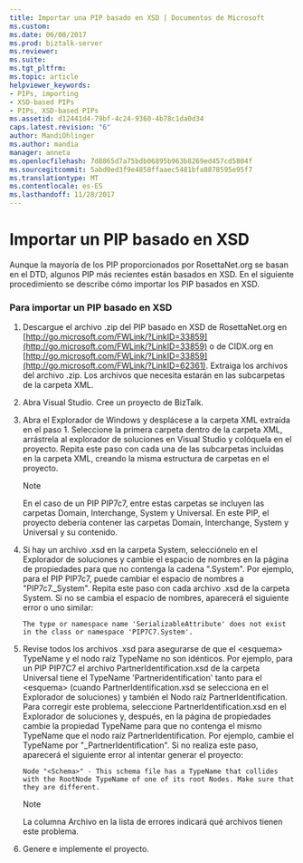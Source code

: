 ```yaml
---
title: Importar una PIP basado en XSD | Documentos de Microsoft
ms.custom: 
ms.date: 06/08/2017
ms.prod: biztalk-server
ms.reviewer: 
ms.suite: 
ms.tgt_pltfrm: 
ms.topic: article
helpviewer_keywords:
- PIPs, importing
- XSD-based PIPs
- PIPs, XSD-based PIPs
ms.assetid: d12441d4-79bf-4c24-9360-4b78c1da0d34
caps.latest.revision: "6"
author: MandiOhlinger
ms.author: mandia
manager: anneta
ms.openlocfilehash: 7d8865d7a75bdb06895b963b8269ed457cd5804f
ms.sourcegitcommit: 5abd0ed3f9e4858ffaaec5481bfa8878595e95f7
ms.translationtype: MT
ms.contentlocale: es-ES
ms.lasthandoff: 11/28/2017
---
```

# <a name="importing-an-xsd-based-pip"></a>Importar un PIP basado en XSD
Aunque la mayoría de los PIP proporcionados por RosettaNet.org se basan en el DTD, algunos PIP más recientes están basados en XSD. En el siguiente procedimiento se describe cómo importar los PIP basados en XSD.  
  
### <a name="to-import-an-xsd-based-pip"></a>Para importar un PIP basado en XSD  
  
1.  Descargue el archivo .zip del PIP basado en XSD de RosettaNet.org en [http://go.microsoft.com/FWLink/?LinkID=33859](http://go.microsoft.com/FWLink/?LinkID=33859) o de CIDX.org en [http://go.microsoft.com/FWLink/?LinkID=33859](http://go.microsoft.com/FWLink/?LinkID=62361). Extraiga los archivos del archivo .zip. Los archivos que necesita estarán en las subcarpetas de la carpeta XML.  
  
2.  Abra Visual Studio. Cree un proyecto de BizTalk.  
  
3.  Abra el Explorador de Windows y desplácese a la carpeta XML extraída en el paso 1. Seleccione la primera carpeta dentro de la carpeta XML, arrástrela al explorador de soluciones en Visual Studio y colóquela en el proyecto. Repita este paso con cada una de las subcarpetas incluidas en la carpeta XML, creando la misma estructura de carpetas en el proyecto.  
  
    > [!NOTE]
    >  En el caso de un PIP PIP7c7, entre estas carpetas se incluyen las carpetas Domain, Interchange, System y Universal. En este PIP, el proyecto debería contener las carpetas Domain, Interchange, System y Universal y su contenido.  
  
4.  Si hay un archivo .xsd en la carpeta System, selecciónelo en el Explorador de soluciones y cambie el espacio de nombres en la página de propiedades para que no contenga la cadena ".System". Por ejemplo, para el PIP PIP7c7, puede cambiar el espacio de nombres a "PIP7c7._System". Repita este paso con cada archivo .xsd de la carpeta System. Si no se cambia el espacio de nombres, aparecerá el siguiente error o uno similar:  
  
    ```  
    The type or namespace name 'SerializableAttribute' does not exist in the class or namespace 'PIP7C7.System'.  
    ```  
  
5.  Revise todos los archivos .xsd para asegurarse de que el \<esquema\> TypeName y el nodo raíz TypeName no son idénticos. Por ejemplo, para un PIP PIP7C7 el archivo PartnerIdentification.xsd de la carpeta Universal tiene el TypeName 'Partneridentification' tanto para el \<esquema\> (cuando PartnerIdentification.xsd se selecciona en el Explorador de soluciones) y también el Nodo raíz PartnerIdentification. Para corregir este problema, seleccione PartnerIdentification.xsd en el Explorador de soluciones y, después, en la página de propiedades cambie la propiedad TypeName para que no contenga el mismo TypeName que el nodo raíz PartnerIdentification. Por ejemplo, cambie el TypeName por "_PartnerIdentification". Si no realiza este paso, aparecerá el siguiente error al intentar generar el proyecto:  
  
    ```  
    Node "<Schema>" - This schema file has a TypeName that collides with the RootNode TypeName of one of its root Nodes. Make sure that they are different.  
    ```  
  
    > [!NOTE]
    >  La columna Archivo en la lista de errores indicará qué archivos tienen este problema.  
  
6.  Genere e implemente el proyecto.